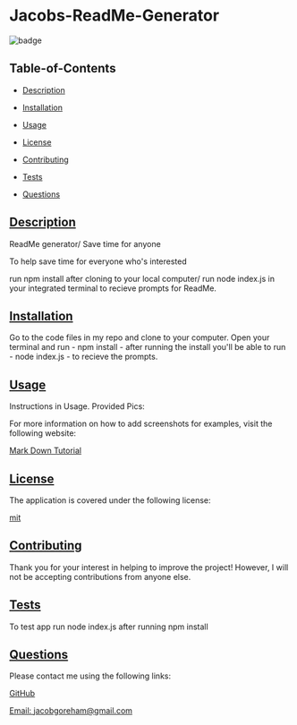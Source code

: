 
  # Jacobs-ReadMe-Generator
  
  
  ![badge](https://img.shields.io/badge/license-mit-blue)
    

  ## Table-of-Contents

  * [Description](#description)
  * [Installation](#installation)
  * [Usage](#usage)
  
  * [License](#license)
    
  * [Contributing](#contributing)
  * [Tests](#tests)
  * [Questions](#questions)
  
  ## [Description](#table-of-contents)

  ReadMe generator/ Save time for anyone

  To help save time for everyone who's interested

  run npm install after cloning to your local computer/ run node index.js in your integrated terminal to recieve prompts for ReadMe.

  ## [Installation](#table-of-contents)

  Go to the code files in my repo and clone to your computer. Open your terminal and run - npm install - after running the install you'll be able to run - node index.js - to recieve the prompts.

  ## [Usage](#table-of-contents)

  Instructions in Usage. Provided Pics:
  
  For more information on how to add screenshots for examples, visit the following website:
  
  [Mark Down Tutorial](https://agea.github.io/tutorial.md/)
  
  
  ## [License](#table-of-contents)

  The application is covered under the following license:

  
  [mit](https://choosealicense.com/licenses/mit)
    
    

  ## [Contributing](#table-of-contents)
  
  
  Thank you for your interest in helping to improve the project! However, I will not be accepting contributions from anyone else.
    

  ## [Tests](#table-of-contents)

  To test app run node index.js after running npm install

  ## [Questions](#table-of-contents)

  Please contact me using the following links:

  [GitHub](https://github.com/jacobgoreham)

  [Email: jacobgoreham@gmail.com](mailto:jacobgoreham@gmail.com)
